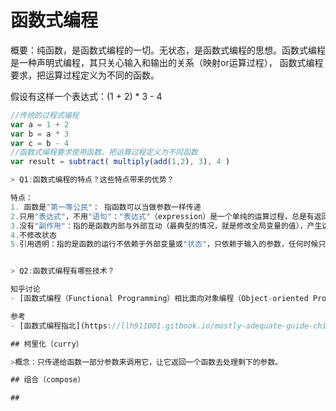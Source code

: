 # 函数式编程
概要：纯函数，是函数式编程的一切。无状态，是函数式编程的思想。函数式编程是一种声明式编程，其只关心输入和输出的关系（映射or运算过程），
函数式编程要求，把运算过程定义为不同的函数。

假设有这样一个表达式：(1 + 2) *  3 - 4
```JavaScript
//传统的过程式编程
var a = 1 + 2
var b = a * 3
var c = b - 4
//函数式编程要求使用函数，把运算过程定义为不同函数
var result = subtract( multiply(add(1,2), 3), 4 )

> Q1:函数式编程的特点？这些特点带来的优势？

特点：
1. 函数是"第一等公民"： 指函数可以当做参数一样传递
2.只用"表达式"，不用"语句"："表达式"（expression）是一个单纯的运算过程，总是有返回值；"语句"（statement）是执行某种操作，没有返回值。
3.没有"副作用"：指的是函数内部与外部互动（最典型的情况，就是修改全局变量的值），产生运算以外的其他结果。所有功能就是返回一个新的值，没有其他行为，尤其是不得修改外部变量的值。
4.不修改状态
5.引用透明：指的是函数的运行不依赖于外部变量或"状态"，只依赖于输入的参数，任何时候只要参数相同，引用函数所得到的返回值总是相同的


> Q2:函数式编程有哪些技术？     

知乎讨论
- [函数式编程（Functional Programming）相比面向对象编程（Object-oriented Programming）有哪些优缺点？](https://www.zhihu.com/question/19732025)

参考
- [函数式编程指北](https://llh911001.gitbook.io/mostly-adequate-guide-chinese/)

## 柯里化（curry）

>概念：只传递给函数一部分参数来调用它，让它返回一个函数去处理剩下的参数。

## 组合（compose）

## 
